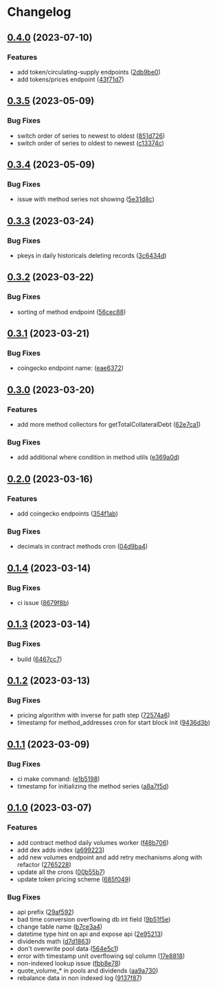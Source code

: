 # Changelog

## [0.4.0](https://github.com/balancednetwork/balanced-backend/compare/v0.3.5...v0.4.0) (2023-07-10)


### Features

* add token/circulating-supply endpoints ([2db9be0](https://github.com/balancednetwork/balanced-backend/commit/2db9be075ee06d5d50acb7b7c785d2474bf7d41b))
* add tokens/prices endpoint ([43f71d7](https://github.com/balancednetwork/balanced-backend/commit/43f71d7dfb4a25d9f37698a1bf4aa411f47ad036))

## [0.3.5](https://github.com/balancednetwork/balanced-backend/compare/v0.3.4...v0.3.5) (2023-05-09)


### Bug Fixes

* switch order of series to newest to oldest ([851d726](https://github.com/balancednetwork/balanced-backend/commit/851d726fb37b280b77e8f96906993ee0f45fbadc))
* switch order of series to oldest to newest ([c13374c](https://github.com/balancednetwork/balanced-backend/commit/c13374c5ed6d0919e8ca766880b0428ba301c33b))

## [0.3.4](https://github.com/balancednetwork/balanced-backend/compare/v0.3.3...v0.3.4) (2023-05-09)


### Bug Fixes

* issue with method series not showing ([5e31d8c](https://github.com/balancednetwork/balanced-backend/commit/5e31d8c6e80a884547aeae0c8e6da9bff0a311dd))

## [0.3.3](https://github.com/balancednetwork/balanced-backend/compare/v0.3.2...v0.3.3) (2023-03-24)


### Bug Fixes

* pkeys in daily historicals deleting records ([3c6434d](https://github.com/balancednetwork/balanced-backend/commit/3c6434da750db62dbbc40d814d144b7f3d630227))

## [0.3.2](https://github.com/balancednetwork/balanced-backend/compare/v0.3.1...v0.3.2) (2023-03-22)


### Bug Fixes

* sorting of method endpoint ([56cec88](https://github.com/balancednetwork/balanced-backend/commit/56cec88807f4cb5154b950bf87507eae5e2fa257))

## [0.3.1](https://github.com/balancednetwork/balanced-backend/compare/v0.3.0...v0.3.1) (2023-03-21)


### Bug Fixes

* coingecko endpoint name: ([eae6372](https://github.com/balancednetwork/balanced-backend/commit/eae6372eb7fb456bec87811ff4e0129ed4a5d41e))

## [0.3.0](https://github.com/balancednetwork/balanced-backend/compare/v0.2.0...v0.3.0) (2023-03-20)


### Features

* add more method collectors for getTotalCollateralDebt ([62e7ca1](https://github.com/balancednetwork/balanced-backend/commit/62e7ca1fdb4686b2fd69a5852a95d89e15274775))


### Bug Fixes

* add additional where condition in method utils ([e369a0d](https://github.com/balancednetwork/balanced-backend/commit/e369a0df4d00b7abf1eeb959e404c09eef6d2680))

## [0.2.0](https://github.com/balancednetwork/balanced-backend/compare/v0.1.4...v0.2.0) (2023-03-16)


### Features

* add coingecko endpoints ([354f1ab](https://github.com/balancednetwork/balanced-backend/commit/354f1abbf9ff4550d49fed0fea99ef07f114e571))


### Bug Fixes

* decimals in contract methods cron ([04d9ba4](https://github.com/balancednetwork/balanced-backend/commit/04d9ba47a8bb6028ba58a64109e8be5ac6c86a1a))

## [0.1.4](https://github.com/balancednetwork/balanced-backend/compare/v0.1.3...v0.1.4) (2023-03-14)


### Bug Fixes

* ci issue ([8679f8b](https://github.com/balancednetwork/balanced-backend/commit/8679f8bc4fa12c4b3cf1cd7df047b3a61cd36dcc))

## [0.1.3](https://github.com/balancednetwork/balanced-backend/compare/v0.1.2...v0.1.3) (2023-03-14)


### Bug Fixes

* build ([6467cc7](https://github.com/balancednetwork/balanced-backend/commit/6467cc773d774635225a5bbee000bb15abd1e4ec))

## [0.1.2](https://github.com/balancednetwork/balanced-backend/compare/v0.1.1...v0.1.2) (2023-03-13)


### Bug Fixes

* pricing algorithm with inverse for path step ([72574a6](https://github.com/balancednetwork/balanced-backend/commit/72574a6dfde719749ab4807e0ed75a0a38711653))
* timestamp for method_addresses cron for start block init ([9436d3b](https://github.com/balancednetwork/balanced-backend/commit/9436d3bbe785a97f405f9977e644502450eba280))

## [0.1.1](https://github.com/balancednetwork/balanced-backend/compare/v0.1.0...v0.1.1) (2023-03-09)


### Bug Fixes

* ci make command: ([e1b5198](https://github.com/balancednetwork/balanced-backend/commit/e1b5198dd86ddbe98e66c06d7e8c947b154e645b))
* timestamp for initializing the method series ([a8a7f5d](https://github.com/balancednetwork/balanced-backend/commit/a8a7f5df4db47ebe0de30e9cecd52d5b19d72891))

## [0.1.0](https://github.com/balancednetwork/balanced-backend/compare/v0.0.1...v0.1.0) (2023-03-07)


### Features

* add contract method daily volumes worker ([f48b706](https://github.com/balancednetwork/balanced-backend/commit/f48b706173e6fd8e56bd55e5af9ea0555fab59cf))
* add dex adds index ([a699223](https://github.com/balancednetwork/balanced-backend/commit/a6992238e6248a75f7ede0b9f67dffdb92e84d35))
* add new volumes endpoint and add retry mechanisms along with refactor ([2765228](https://github.com/balancednetwork/balanced-backend/commit/276522858742d95ace1b9b0f1eec66afa3a57a11))
* update all the crons ([00b55b7](https://github.com/balancednetwork/balanced-backend/commit/00b55b7a80a40a4bcf6617bbe9dd4092f99790e2))
* update token pricing scheme ([685f049](https://github.com/balancednetwork/balanced-backend/commit/685f04971a9b91ae38fdb89f58b845788da548a7))


### Bug Fixes

* api prefix ([29af592](https://github.com/balancednetwork/balanced-backend/commit/29af592fea097caad3f472abfbb8dddecd405985))
* bad time conversion overflowing db int field ([9b51f5e](https://github.com/balancednetwork/balanced-backend/commit/9b51f5e8bbd323a987b2cded4dc9e2ba3c6ab7b1))
* change table name ([b7ce3a4](https://github.com/balancednetwork/balanced-backend/commit/b7ce3a42e162d9b38c2ddb762c43a09960d0419c))
* datetime type hint on api and expose api ([2e95213](https://github.com/balancednetwork/balanced-backend/commit/2e95213a1ff907c790fc86832347cdf7415cfb76))
* dividends math ([d7d1863](https://github.com/balancednetwork/balanced-backend/commit/d7d18636a34e097fd3a2664b0643d5b6f807cf74))
* don't overwrite pool data ([564e5c1](https://github.com/balancednetwork/balanced-backend/commit/564e5c19ff5497f89a9f80fc1d66737f27f1531d))
* error with timestamp unit overflowing sql column ([17e8818](https://github.com/balancednetwork/balanced-backend/commit/17e88182b044578d6e0556d48d4712361251885d))
* non-indexed lookup issue ([fbb8e78](https://github.com/balancednetwork/balanced-backend/commit/fbb8e783857205096583d2199a2487c46a3ff167))
* quote_volume_* in pools and dividends ([aa9a730](https://github.com/balancednetwork/balanced-backend/commit/aa9a7307876cbe98d8ab869c64bd86eec3dd5a3d))
* rebalance data in non indexed log ([9137f87](https://github.com/balancednetwork/balanced-backend/commit/9137f87a7ff3e3c3bfb1eb5ad5053b030cdf1005))
